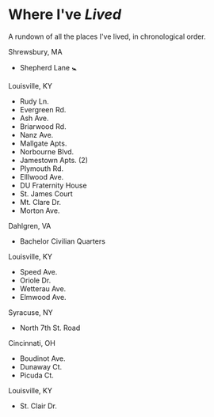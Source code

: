 # Where I've *Lived*

A rundown of all the places I've lived, in chronological order.

Shrewsbury, MA  
* Shepherd Lane :baby_symbol:

Louisville, KY  
* Rudy Ln.  
* Evergreen Rd.
* Ash Ave.
* Briarwood Rd.
* Nanz Ave.
* Mallgate Apts.
* Norbourne Blvd.
* Jamestown Apts. (2)
* Plymouth Rd.
* Elllwood Ave.
* DU Fraternity House
* St. James Court
* Mt. Clare Dr.
* Morton Ave.

Dahlgren, VA
* Bachelor Civilian Quarters

Louisville, KY
* Speed Ave.
* Oriole Dr.
* Wetterau Ave.
* Elmwood Ave.

Syracuse, NY
* North 7th St. Road

Cincinnati, OH
* Boudinot Ave.
* Dunaway Ct.
* Picuda Ct.

Louisville, KY
* St. Clair Dr.

